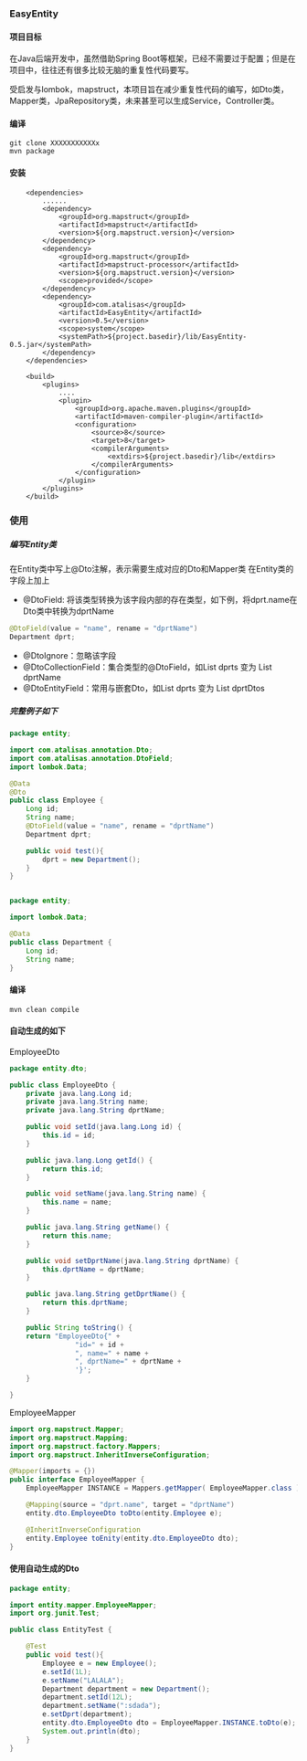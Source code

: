 ### EasyEntity
#### 项目目标
在Java后端开发中，虽然借助Spring Boot等框架，已经不需要过于配置；但是在项目中，往往还有很多比较无脑的重复性代码要写。

受启发与lombok，mapstruct，本项目旨在减少重复性代码的编写，如Dto类，Mapper类，JpaRepository类，未来甚至可以生成Service，Controller类。
#### 编译
```
git clone XXXXXXXXXXXx
mvn package
```

#### 安装
```
    <dependencies>
        ......
        <dependency>
            <groupId>org.mapstruct</groupId>
            <artifactId>mapstruct</artifactId>
            <version>${org.mapstruct.version}</version>
        </dependency>
        <dependency>
            <groupId>org.mapstruct</groupId>
            <artifactId>mapstruct-processor</artifactId>
            <version>${org.mapstruct.version}</version>
            <scope>provided</scope>
        </dependency>
        <dependency>
            <groupId>com.atalisas</groupId>
            <artifactId>EasyEntity</artifactId>
            <version>0.5</version>
            <scope>system</scope>
            <systemPath>${project.basedir}/lib/EasyEntity-0.5.jar</systemPath>
        </dependency>
    </dependencies>

    <build>
        <plugins>
            ....
            <plugin>
                <groupId>org.apache.maven.plugins</groupId>
                <artifactId>maven-compiler-plugin</artifactId>
                <configuration>
                    <source>8</source>
                    <target>8</target>
                    <compilerArguments>
                        <extdirs>${project.basedir}/lib</extdirs>
                    </compilerArguments>
                </configuration>
            </plugin>
        </plugins>
    </build>
```

### 使用
##### 编写Entity类
在Entity类中写上@Dto注解，表示需要生成对应的Dto和Mapper类
在Entity类的字段上加上
- @DtoField: 将该类型转换为该字段内部的存在类型，如下例，将dprt.name在Dto类中转换为dprtName
```java
@DtoField(value = "name", rename = "dprtName")
Department dprt;
```
- @DtoIgnore：忽略该字段
- @DtoCollectionField：集合类型的@DtoField，如List<Department> dprts 变为 List<Srting> dprtName
- @DtoEntityField：常用与嵌套Dto，如List<Department> dprts 变为 List<DepartmentDto> dprtDtos


##### 完整例子如下
```java
package entity;

import com.atalisas.annotation.Dto;
import com.atalisas.annotation.DtoField;
import lombok.Data;

@Data
@Dto
public class Employee {
    Long id;
    String name;
    @DtoField(value = "name", rename = "dprtName")
    Department dprt;

    public void test(){
        dprt = new Department();
    }
}
```

```java

package entity;

import lombok.Data;

@Data
public class Department {
    Long id;
    String name;
}

```

#### 编译
`mvn clean compile`

#### 自动生成的如下
EmployeeDto
```java
package entity.dto;

public class EmployeeDto {
    private java.lang.Long id;
    private java.lang.String name;
    private java.lang.String dprtName;

    public void setId(java.lang.Long id) {
        this.id = id;
    }

    public java.lang.Long getId() {
        return this.id;
    }

    public void setName(java.lang.String name) {
        this.name = name;
    }

    public java.lang.String getName() {
        return this.name;
    }

    public void setDprtName(java.lang.String dprtName) {
        this.dprtName = dprtName;
    }

    public java.lang.String getDprtName() {
        return this.dprtName;
    }

    public String toString() {
    return "EmployeeDto{" +
                "id=" + id +
                ", name=" + name +
                ", dprtName=" + dprtName +
                '}';
    }

}
```
EmployeeMapper
```java
import org.mapstruct.Mapper;
import org.mapstruct.Mapping;
import org.mapstruct.factory.Mappers;
import org.mapstruct.InheritInverseConfiguration;

@Mapper(imports = {})
public interface EmployeeMapper {
    EmployeeMapper INSTANCE = Mappers.getMapper( EmployeeMapper.class );

    @Mapping(source = "dprt.name", target = "dprtName")
    entity.dto.EmployeeDto toDto(entity.Employee e);

    @InheritInverseConfiguration
    entity.Employee toEnity(entity.dto.EmployeeDto dto);
}

```

#### 使用自动生成的Dto
```java
package entity;

import entity.mapper.EmployeeMapper;
import org.junit.Test;

public class EntityTest {

    @Test
    public void test(){
        Employee e = new Employee();
        e.setId(1L);
        e.setName("LALALA");
        Department department = new Department();
        department.setId(12L);
        department.setName(":sdada");
        e.setDprt(department);
        entity.dto.EmployeeDto dto = EmployeeMapper.INSTANCE.toDto(e);
        System.out.println(dto);
    }
}
```